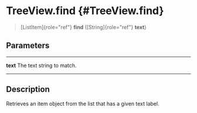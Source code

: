 TreeView.find {#TreeView.find}
=============

> [ListItem]{role="ref"} **find** ([String]{role="ref"} **text**)

Parameters
----------

  ---------- ---------------------------
  **text**   The text string to match.
  ---------- ---------------------------

Description
-----------

Retrieves an item object from the list that has a given text label.
